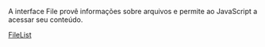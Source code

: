 A interface File provê informações sobre arquivos e permite ao JavaScript  a acessar seu conteúdo.

[FileList](https://developer.mozilla.org/pt-BR/docs/Web/API/FileList) 
